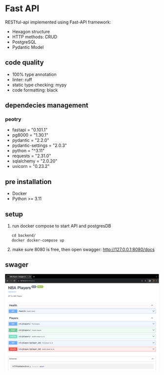 # Fast API

RESTful-api implemented using Fast-API framework:

- Hexagon structure
- HTTP methods: CRUD
- PostgreSQL
- Pydantic Model

## code quality

- 100% type annotation
- linter: ruff
- static type checking: mypy
- code formatting: black

## dependecies management

### peotry

- fastapi = "0.101.1"
- pg8000 = "1.30.1"
- pydantic = "2.2.0"
- pydantic-settings = "2.0.3"
- python = "^3.11"
- requests = "2.31.0"
- sqlalchemy = "2.0.20"
- uvicorn = "0.23.2"

## pre installation

- Docker
- Python >= 3.11

## setup

1. run docker compose to start API and postgresDB

```
   cd backend/
   docker docker-compose up
```

2. make sure 8080 is free, then open swagger:
   http://127.0.0.1:8080/docs

## swager

![alt text](https://github.com/bohuang-work/fast-api/blob/main/fastAPI.png)
